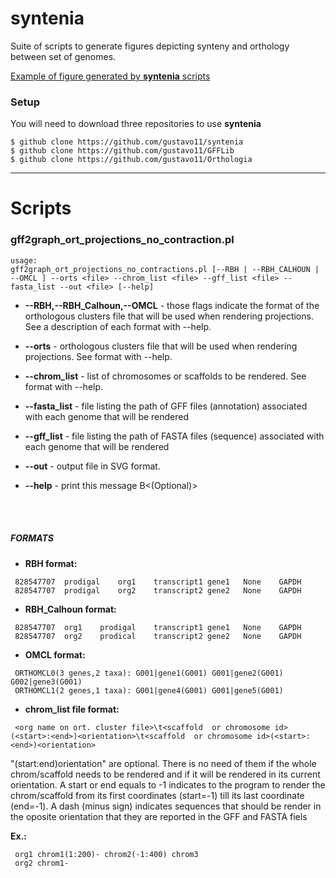 # syntenia
Suite of scripts to generate figures depicting synteny and orthology between set of genomes.

[Example of figure generated by **syntenia** scripts](http://www.google.com/imgres?imgurl=http://www.nature.com/ng/journal/v45/n5/images/ng.2585-F1.jpg&imgrefurl=http://www.nature.com/ng/journal/v45/n5/fig_tab/ng.2585_F1.html&h=350&w=946&tbnid=nc6NCfH-xQMlOM:&zoom=1&docid=426ljHgTbrBRQM&ei=aijRVMjxL4TgggT11IHABw&tbm=isch&ved=0CB4QMygAMAA)


### Setup
You will need to download three repositories to use **syntenia**

```
$ github clone https://github.com/gustavo11/syntenia
$ github clone https://github.com/gustavo11/GFFLib
$ github clone https://github.com/gustavo11/Orthologia
```

-----

# Scripts

### **gff2graph_ort_projections_no_contraction.pl**
```
usage:
gff2graph_ort_projections_no_contractions.pl [--RBH | --RBH_CALHOUN | --OMCL ] --orts <file> --chrom_list <file> --gff_list <file> --fasta_list --out <file> [--help]

```
* **--RBH,--RBH_Calhoun,--OMCL** - those flags indicate the format of the orthologous clusters file that will be used when rendering projections. 
See  a description of each format with --help.

* **--orts** - orthologous clusters file that will be used when rendering projections. See format with --help.

* **--chrom_list** - list of chromosomes or scaffolds to be rendered. See format with --help.

* **--fasta_list** - file listing the path of GFF files (annotation) associated with each genome that will be rendered 

* **--gff_list** - file listing the path of FASTA files (sequence) associated with each genome that will be rendered 

* **--out** - output file in SVG format.

* **--help** - print this message B<(Optional)>

<BR>
<BR>

##### FORMATS

* **RBH format:**

```
 828547707	prodigal	org1	transcript1	gene1	None	GAPDH
 828547707	prodigal	org2	transcript2	gene2	None	GAPDH
```

* **RBH_Calhoun format:**

```  
 828547707	org1	prodigal	transcript1	gene1	None	GAPDH
 828547707	org2	prodical	transcript2	gene2	None	GAPDH
```

* **OMCL format:**  

```
 ORTHOMCL0(3 genes,2 taxa): G001|gene1(G001) G001|gene2(G001) G002|gene3(G001)
 ORTHOMCL1(2 genes,1 taxa): G001|gene4(G001) G001|gene5(G001)
```

* **chrom_list file format:**

```
 <org name on ort. cluster file>\t<scaffold  or chromosome id>(<start>:<end>)<orientation>\t<scaffold  or chromosome id>(<start>:<end>)<orientation>
```

 "(start:end)orientation" are optional. There is no need of them if the whole chrom/scaffold needs to be rendered and if it will be rendered 
 in its current orientation. A start or end equals to -1 indicates to the program to render the chrom/scaffold from its first coordinates (start=-1)
 till its last coordinate (end=-1). A dash (minus sign) indicates sequences that should be render in the oposite orientation that they are 
 reported in the GFF and FASTA fiels  

**Ex.:**
```
 org1 chrom1(1:200)- chrom2(-1:400) chrom3
 org2 chrom1-
```





